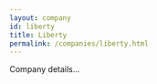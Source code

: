 ```yaml
---
layout: company
id: liberty
title: Liberty
permalink: /companies/liberty.html
---
```


Company details...